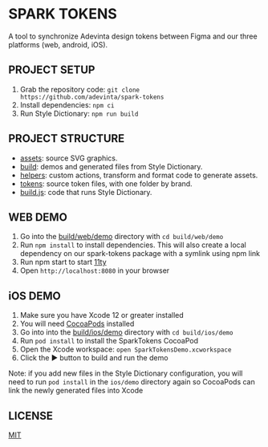 # SPARK TOKENS

A tool to synchronize Adevinta design tokens between Figma and our three platforms (web, android, iOS).

## PROJECT SETUP

1. Grab the repository code: `git clone https://github.com/adevinta/spark-tokens`
2. Install dependencies: `npm ci`
3. Run Style Dictionary: `npm run build`

## PROJECT STRUCTURE

- [assets](assets): source SVG graphics.
- [build](build): demos and generated files from Style Dictionary.
- [helpers](helpers): custom actions, transform and format code to generate assets.
- [tokens](tokens): source token files, with one folder by brand.
- [build.js](build.js): code that runs Style Dictionary.

## WEB DEMO

1. Go into the [build/web/demo](build/web/demo) directory with `cd build/web/demo`
2. Run `npm install` to install dependencies. This will also create a local dependency on our spark-tokens package with a symlink using npm link
3. Run npm start to start [11ty](https://www.11ty.dev/)
4. Open `http://localhost:8080` in your browser

## iOS DEMO

1. Make sure you have Xcode 12 or greater installed
2. You will need [CocoaPods](https://cocoapods.org/) installed
3. Go into into the [build/ios/demo](build/ios/demo) directory with `cd build/ios/demo`
4. Run `pod install` to install the SparkTokens CocoaPod
5. Open the Xcode workspace: `open SparkTokensDemo.xcworkspace`
6. Click the ▶️ button to build and run the demo

Note: if you add new files in the Style Dictionary configuration, you will need to run `pod install` in the `ios/demo` directory again so CocoaPods can link the newly generated files into Xcode

## LICENSE

[MIT](LICENSE)
